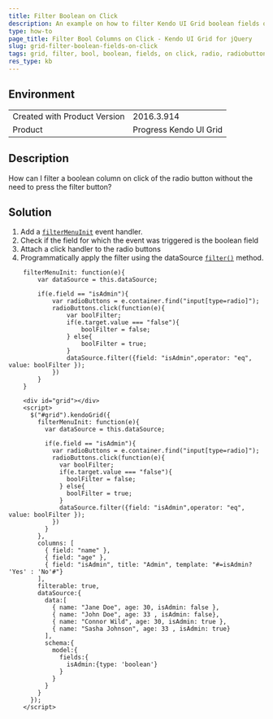 ```yaml
---
title: Filter Boolean on Click
description: An example on how to filter Kendo UI Grid boolean fields on click of the radio button in the FilterMenu.
type: how-to
page_title: Filter Bool Columns on Click - Kendo UI Grid for jQuery
slug: grid-filter-boolean-fields-on-click
tags: grid, filter, bool, boolean, fields, on click, radio, radiobuttons
res_type: kb
---
```


## Environment

<table>
	<tr>
		<td>Created with Product Version</td>
		<td>2016.3.914</td>
	</tr>
	<tr>
		<td>Product</td>
		<td>Progress Kendo UI Grid</td>
	</tr>
</table>

## Description

How can I filter a boolean column on click of the radio button without the need to press the filter button?

## Solution

1. Add a [`filterMenuInit`](/api/javascript/ui/grid/events/filtermenuinit) event handler.
1. Check if the field for which the event was triggered is the boolean field
1. Attach a click handler to the radio buttons
1. Programmatically apply the filter using the dataSource [`filter()`](/api/javascript/data/datasource/methods/filter) method.

```
    filterMenuInit: function(e){
        var dataSource = this.dataSource;

        if(e.field == "isAdmin"){
            var radioButtons = e.container.find("input[type=radio]");
            radioButtons.click(function(e){
                var boolFilter;
                if(e.target.value === "false"){
                    boolFilter = false;
                } else{
                    boolFilter = true;
                }
                dataSource.filter({field: "isAdmin",operator: "eq", value: boolFilter });
            })
        }
    }
```

```dojo
    <div id="grid"></div>
    <script>
      $("#grid").kendoGrid({
        filterMenuInit: function(e){
          var dataSource = this.dataSource;

          if(e.field == "isAdmin"){
            var radioButtons = e.container.find("input[type=radio]");
            radioButtons.click(function(e){
              var boolFilter;
              if(e.target.value === "false"){
                boolFilter = false;
              } else{
                boolFilter = true;
              }
              dataSource.filter({field: "isAdmin",operator: "eq", value: boolFilter });
            })
          }
        },
        columns: [
          { field: "name" },
          { field: "age" },
          { field: "isAdmin", title: "Admin", template: "#=isAdmin? 'Yes' : 'No'#"}
        ],
        filterable: true,
        dataSource:{
          data:[
            { name: "Jane Doe", age: 30, isAdmin: false },
            { name: "John Doe", age: 33 , isAdmin: false},
            { name: "Connor Wild", age: 30, isAdmin: true },
            { name: "Sasha Johnson", age: 33 , isAdmin: true}
          ],
          schema:{
            model:{
              fields:{
                isAdmin:{type: 'boolean'}
              }
            }
          }
        }
      });
    </script>
```
